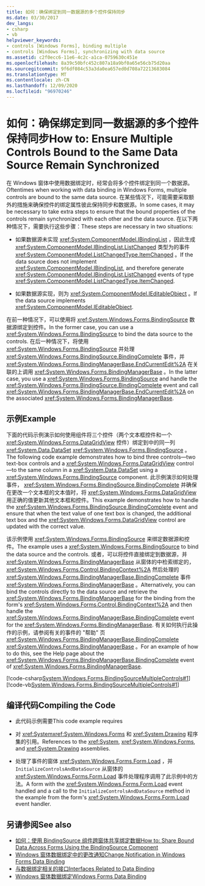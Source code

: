 ```yaml
---
title: 如何：确保绑定到同一数据源的多个控件保持同步
ms.date: 03/30/2017
dev_langs:
- csharp
- vb
helpviewer_keywords:
- controls [Windows Forms], binding multiple
- controls [Windows Forms], synchronizing with data source
ms.assetid: c2f0ecc6-11e6-4c2c-a1ca-0759630c451e
ms.openlocfilehash: 8a39c50bfc452c807a18a9bf0a65e56cb75d20aa
ms.sourcegitcommit: 9f6df084c53a3da0ea657ed0d708a72213683084
ms.translationtype: MT
ms.contentlocale: zh-CN
ms.lasthandoff: 12/09/2020
ms.locfileid: "96970246"
---
```

# <a name="how-to-ensure-multiple-controls-bound-to-the-same-data-source-remain-synchronized"></a><span data-ttu-id="7c24c-102">如何：确保绑定到同一数据源的多个控件保持同步</span><span class="sxs-lookup"><span data-stu-id="7c24c-102">How to: Ensure Multiple Controls Bound to the Same Data Source Remain Synchronized</span></span>
<span data-ttu-id="7c24c-103">在 Windows 窗体中使用数据绑定时，经常会将多个控件绑定到同一个数据源。</span><span class="sxs-lookup"><span data-stu-id="7c24c-103">Oftentimes when working with data binding in Windows Forms, multiple controls are bound to the same data source.</span></span> <span data-ttu-id="7c24c-104">在某些情况下，可能需要采取额外的措施来确保控件的绑定属性彼此保持同步和数据源。</span><span class="sxs-lookup"><span data-stu-id="7c24c-104">In some cases, it may be necessary to take extra steps to ensure that the bound properties of the controls remain synchronized with each other and the data source.</span></span> <span data-ttu-id="7c24c-105">在以下两种情况下，需要执行这些步骤：</span><span class="sxs-lookup"><span data-stu-id="7c24c-105">These steps are necessary in two situations:</span></span>  
  
- <span data-ttu-id="7c24c-106">如果数据源未实现 <xref:System.ComponentModel.IBindingList> ，因此生成 <xref:System.ComponentModel.IBindingList.ListChanged> 类型为的事件 <xref:System.ComponentModel.ListChangedType.ItemChanged> 。</span><span class="sxs-lookup"><span data-stu-id="7c24c-106">If the data source does not implement <xref:System.ComponentModel.IBindingList>, and therefore generate <xref:System.ComponentModel.IBindingList.ListChanged> events of type <xref:System.ComponentModel.ListChangedType.ItemChanged>.</span></span>  
  
- <span data-ttu-id="7c24c-107">如果数据源实现，则为 <xref:System.ComponentModel.IEditableObject> 。</span><span class="sxs-lookup"><span data-stu-id="7c24c-107">If the data source implements <xref:System.ComponentModel.IEditableObject>.</span></span>  
  
 <span data-ttu-id="7c24c-108">在前一种情况下，可以使用将 <xref:System.Windows.Forms.BindingSource> 数据源绑定到控件。</span><span class="sxs-lookup"><span data-stu-id="7c24c-108">In the former case, you can use a <xref:System.Windows.Forms.BindingSource> to bind the data source to the controls.</span></span> <span data-ttu-id="7c24c-109">在后一种情况下，将使用 <xref:System.Windows.Forms.BindingSource> 并处理 <xref:System.Windows.Forms.BindingSource.BindingComplete> 事件，并 <xref:System.Windows.Forms.BindingManagerBase.EndCurrentEdit%2A> 在关联的上调用 <xref:System.Windows.Forms.BindingManagerBase> 。</span><span class="sxs-lookup"><span data-stu-id="7c24c-109">In the latter case, you use a <xref:System.Windows.Forms.BindingSource> and handle the <xref:System.Windows.Forms.BindingSource.BindingComplete> event and call <xref:System.Windows.Forms.BindingManagerBase.EndCurrentEdit%2A> on the associated <xref:System.Windows.Forms.BindingManagerBase>.</span></span>  
  
## <a name="example"></a><span data-ttu-id="7c24c-110">示例</span><span class="sxs-lookup"><span data-stu-id="7c24c-110">Example</span></span>  
 <span data-ttu-id="7c24c-111">下面的代码示例演示如何使用组件将三个控件（两个文本框控件和一个 <xref:System.Windows.Forms.DataGridView> 控件）绑定到中的同一列 <xref:System.Data.DataSet> <xref:System.Windows.Forms.BindingSource> 。</span><span class="sxs-lookup"><span data-stu-id="7c24c-111">The following code example demonstrates how to bind three controls—two text-box controls and a <xref:System.Windows.Forms.DataGridView> control—to the same column in a <xref:System.Data.DataSet> using a <xref:System.Windows.Forms.BindingSource> component.</span></span> <span data-ttu-id="7c24c-112">此示例演示如何处理事件， <xref:System.Windows.Forms.BindingSource.BindingComplete> 并确保在更改一个文本框的文本值时，将 <xref:System.Windows.Forms.DataGridView> 用正确的值更新其他文本框和控件。</span><span class="sxs-lookup"><span data-stu-id="7c24c-112">This example demonstrates how to handle the <xref:System.Windows.Forms.BindingSource.BindingComplete> event and ensure that when the text value of one text box is changed, the additional text box and the <xref:System.Windows.Forms.DataGridView> control are updated with the correct value.</span></span>  
  
 <span data-ttu-id="7c24c-113">该示例使用 <xref:System.Windows.Forms.BindingSource> 来绑定数据源和控件。</span><span class="sxs-lookup"><span data-stu-id="7c24c-113">The example uses a <xref:System.Windows.Forms.BindingSource> to bind the data source and the controls.</span></span> <span data-ttu-id="7c24c-114">或者，可以将控件直接绑定到数据源，并 <xref:System.Windows.Forms.BindingManagerBase> 从窗体的中检索绑定的， <xref:System.Windows.Forms.Control.BindingContext%2A> 然后处理的 <xref:System.Windows.Forms.BindingManagerBase.BindingComplete> 事件 <xref:System.Windows.Forms.BindingManagerBase> 。</span><span class="sxs-lookup"><span data-stu-id="7c24c-114">Alternatively, you can bind the controls directly to the data source and retrieve the <xref:System.Windows.Forms.BindingManagerBase> for the binding from the form's <xref:System.Windows.Forms.Control.BindingContext%2A> and then handle the <xref:System.Windows.Forms.BindingManagerBase.BindingComplete> event for the <xref:System.Windows.Forms.BindingManagerBase>.</span></span> <span data-ttu-id="7c24c-115">有关如何执行此操作的示例，请参阅有关的事件的 "帮助" 页 <xref:System.Windows.Forms.BindingManagerBase.BindingComplete> <xref:System.Windows.Forms.BindingManagerBase> 。</span><span class="sxs-lookup"><span data-stu-id="7c24c-115">For an example of how to do this, see the Help page about the <xref:System.Windows.Forms.BindingManagerBase.BindingComplete> event of <xref:System.Windows.Forms.BindingManagerBase>.</span></span>  
  
 [!code-csharp[System.Windows.Forms.BindingSourceMultipleControls#1](~/samples/snippets/csharp/VS_Snippets_Winforms/System.Windows.Forms.BindingSourceMultipleControls/CS/Form1.cs#1)]
 [!code-vb[System.Windows.Forms.BindingSourceMultipleControls#1](~/samples/snippets/visualbasic/VS_Snippets_Winforms/System.Windows.Forms.BindingSourceMultipleControls/VB/Form1.vb#1)]  
  
## <a name="compiling-the-code"></a><span data-ttu-id="7c24c-116">编译代码</span><span class="sxs-lookup"><span data-stu-id="7c24c-116">Compiling the Code</span></span>  
  
- <span data-ttu-id="7c24c-117">此代码示例需要</span><span class="sxs-lookup"><span data-stu-id="7c24c-117">This code example requires</span></span>  
  
- <span data-ttu-id="7c24c-118">对 <xref:System><xref:System.Windows.Forms> 和 <xref:System.Drawing> 程序集的引用。</span><span class="sxs-lookup"><span data-stu-id="7c24c-118">References to the <xref:System>, <xref:System.Windows.Forms>, and <xref:System.Drawing> assemblies.</span></span>  
  
- <span data-ttu-id="7c24c-119">处理了事件的窗体 <xref:System.Windows.Forms.Form.Load> ，并 `InitializeControlsAndDataSource` 从窗体的 <xref:System.Windows.Forms.Form.Load> 事件处理程序调用了此示例中的方法。</span><span class="sxs-lookup"><span data-stu-id="7c24c-119">A form with the <xref:System.Windows.Forms.Form.Load> event handled and a call to the `InitializeControlsAndDataSource` method in the example from the form's <xref:System.Windows.Forms.Form.Load> event handler.</span></span>  
  
## <a name="see-also"></a><span data-ttu-id="7c24c-120">另请参阅</span><span class="sxs-lookup"><span data-stu-id="7c24c-120">See also</span></span>

- [<span data-ttu-id="7c24c-121">如何：使用 BindingSource 组件跨窗体共享绑定数据</span><span class="sxs-lookup"><span data-stu-id="7c24c-121">How to: Share Bound Data Across Forms Using the BindingSource Component</span></span>](./controls/how-to-share-bound-data-across-forms-using-the-bindingsource-component.md)
- [<span data-ttu-id="7c24c-122">Windows 窗体数据绑定中的更改通知</span><span class="sxs-lookup"><span data-stu-id="7c24c-122">Change Notification in Windows Forms Data Binding</span></span>](change-notification-in-windows-forms-data-binding.md)
- [<span data-ttu-id="7c24c-123">与数据绑定相关的接口</span><span class="sxs-lookup"><span data-stu-id="7c24c-123">Interfaces Related to Data Binding</span></span>](interfaces-related-to-data-binding.md)
- [<span data-ttu-id="7c24c-124">Windows 窗体数据绑定</span><span class="sxs-lookup"><span data-stu-id="7c24c-124">Windows Forms Data Binding</span></span>](windows-forms-data-binding.md)
